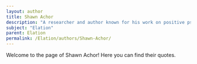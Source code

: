 ```yaml
---
layout: author
title: Shawn Achor
description: "A researcher and author known for his work on positive psychology, specifically how our mindset can lead to elation and improved well-being."
subject: "Elation"
parent: Elation
permalink: /Elation/authors/Shawn-Achor/
---
```


Welcome to the page of Shawn Achor! Here you can find their quotes.
